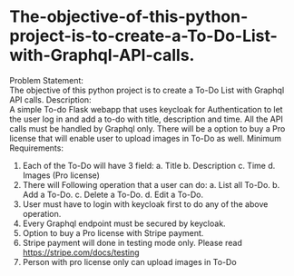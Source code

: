 # The-objective-of-this-python-project-is-to-create-a-To-Do-List-with-Graphql-API-calls.

Problem Statement:  
The objective of this python project is to create a To-Do List with Graphql API calls.
Description:  
A simple To-do Flask webapp that uses keycloak for Authentication to let the user log in and add a to-do with title, description and time. All the API calls must be handled by Graphql only. There will be a option to buy a Pro license that will enable user to upload images in To-Do as well.
Minimum Requirements: 
1.	Each of the To-Do will have 3 field:
a.	Title
b.	Description
c.	Time
d.	Images (Pro license)
2.	There will Following operation that a user can do:
a.	List all To-Do.
b.	Add a To-Do.
c.	Delete a To-Do.
d.	Edit a To-Do.
3.	User must have to login with keycloak first to do any of the above operation.
4.	Every Graphql endpoint must be secured by keycloak.
5.	Option to buy a Pro license with Stripe payment.
6.	Stripe payment will done in testing mode only. Please read https://stripe.com/docs/testing
7.	Person with pro license only can upload images in To-Do

